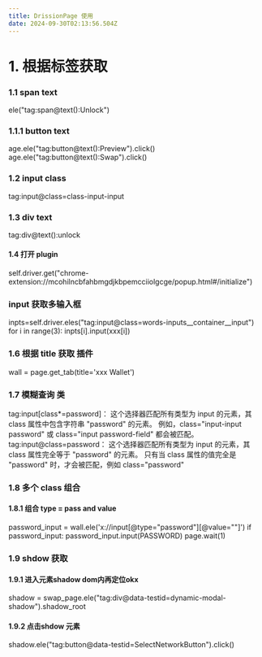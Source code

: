 ```yaml
---
title: DrissionPage 使用
date: 2024-09-30T02:13:56.504Z
---
```










# 1. 根据标签获取

### 1.1 span text

ele("tag:span@text():Unlock")

### 1.1.1 button text
age.ele("tag:button@text():Preview").click()
age.ele("tag:button@text():Swap").click()



### 1.2 input  class

tag:input@class=class-input-input

### 1.3  div text
tag:div@text():unlock

#### 1.4 打开 plugin
 self.driver.get("chrome-extension://mcohilncbfahbmgdjkbpemcciiolgcge/popup.html#/initialize")


### input 获取多输入框
 inpts=self.driver.eles("tag:input@class=words-inputs__container__input")
 for i in range(3):
            inpts[i].input(xxx[i])

### 1.6 根据 title 获取  插件
wall = page.get_tab(title='xxx Wallet')


### 1.7 模糊查询 类

tag:input[class*=password]：
这个选择器匹配所有类型为 input 的元素，其 class 属性中包含字符串 "password" 的元素。
例如，class="input-input password" 或 class="input password-field" 都会被匹配。
tag:input@class=password：
这个选择器匹配所有类型为 input 的元素，其 class 属性完全等于 "password" 的元素。
只有当 class 属性的值完全是 "password" 时，才会被匹配，例如 class="password"



### 1.8 多个 class 组合
#### 1.8.1 组合 type = pass and value
password_input = wall.ele('x://input[@type="password"][@value=""]')
            if password_input:
                password_input.input(PASSWORD)
                page.wait(1)



### 1.9 shdow 获取
#### 1.9.1 进入元素shadow dom内再定位okx
 shadow = swap_page.ele("tag:div@data-testid=dynamic-modal-shadow").shadow_root

#### 1.9.2 点击shdow 元素
shadow.ele("tag:button@data-testid=SelectNetworkButton").click()




